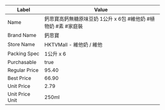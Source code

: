 | Label           | Value                                  |
| --------------- | -------------------------------------- |
| Name            | 鈣思寶高鈣無糖原味豆奶 1公升 x 6包 #維他奶 #植物奶 #素 #家庭裝 |
| Brand Name      | 鈣思寶                                    |
| Store Name      | HKTVMall - 維他奶 / 維他                    |
| Packing Spec    | 1公升 x 6                                |
| Purchasable     | true                                   |
| Regular Price   | 95.40                                  |
| Best Price      | 66.90                                  |
| Unit Price      | 2.79                                   |
| Unit Price Unit | 250ml                                  |
